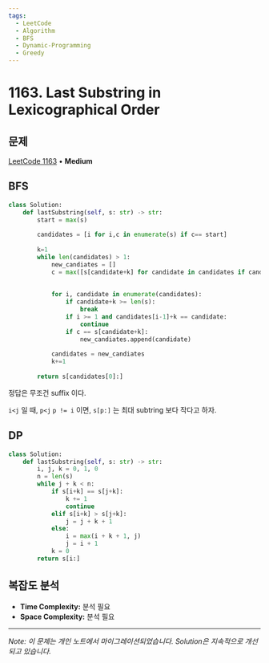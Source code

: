 ```yaml
---
tags:
  - LeetCode
  - Algorithm
  - BFS
  - Dynamic-Programming
  - Greedy
---
```


# 1163. Last Substring in Lexicographical Order

## 문제

[LeetCode 1163](https://leetcode.com/problems/last-substring-in-lexicographical-order/) • **Medium**

## BFS

```python
class Solution:
    def lastSubstring(self, s: str) -> str:
        start = max(s)
        
        candidates = [i for i,c in enumerate(s) if c== start]
        
        k=1
        while len(candidates) > 1:
            new_candiates = []
            c = max([s[candidate+k] for candidate in candidates if candidate+k < len(s)])
            
            
            for i, candidate in enumerate(candidates):
                if candidate+k >= len(s):
                    break
                if i >= 1 and candidates[i-1]+k == candidate:
                    continue
                if c == s[candidate+k]:
                    new_candiates.append(candidate)
            
            candidates = new_candiates
            k+=1
        
        return s[candidates[0]:]
```

정답은 무조건 suffix 이다.

`i<j` 일 때, `p<j` `p != i` 이면, `s[p:]` 는 최대 subtring 보다 작다고 하자.

## DP

```python
class Solution:
    def lastSubstring(self, s: str) -> str:
        i, j, k = 0, 1, 0
        n = len(s)
        while j + k < n:
            if s[i+k] == s[j+k]:
                k += 1
                continue
            elif s[i+k] > s[j+k]:
                j = j + k + 1
            else:
                i = max(i + k + 1, j)
                j = i + 1
            k = 0
        return s[i:]
```

## 복잡도 분석

- **Time Complexity:** 분석 필요
- **Space Complexity:** 분석 필요

---

*Note: 이 문제는 개인 노트에서 마이그레이션되었습니다. Solution은 지속적으로 개선되고 있습니다.*
